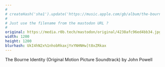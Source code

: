 ```yaml
---
#
# createHash('sha1').update('https://music.apple.com/gb/album/the-bourne-identity-original-motion-picture-soundtrack/1440663444').digest('base64url')
#
# Just use the filename from the mastodon URL ?
#
original: https://media.r0b.tech/mastodon/original/4238afc96ed4bb34.jpg
width: 1200
height: 1200
blurhash: UkI4hN2x%1nhobRkaxjYxYNHNHw]t8xZRkax
---
```


<!-- {{ card.title }} -->

The Bourne Identity (Original Motion Picture Soundtrack) by John Powell
